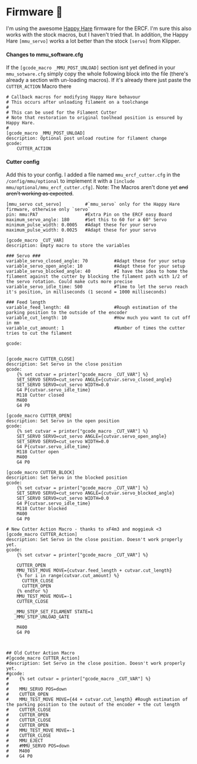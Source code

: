 # Firmware 🥕

I'm using the awesome [Happy Hare](https://github.com/moggieuk/Happy-Hare) firmware for the ERCF. I'm sure this also works with the stock macros, but I haven't tried that. In addition, the Happy Hare `[mmu_servo]` works a lot better than the stock `[servo]` from Klipper.

#### Changes to mmu_software.cfg

If the `[gcode_macro _MMU_POST_UNLOAD]` section isnt yet defined in your `mmu_sotware.cfg` simply copy the whole following block into the file (there's already a section with un-loading macros). If it's already there just paste the `CUTTER_ACTION` Macro there

```
# Callback macros for modifying Happy Hare behavour
# This occurs after unloading filament on a toolchange
#
# This can be used for the Filament Cutter
# Note that restoration to original toolhead position is ensured by Happy Hare.
#
[gcode_macro _MMU_POST_UNLOAD]
description: Optional post unload routine for filament change
gcode:
    CUTTER_ACTION
```

#### Cutter config

Add this to your config. I added a file named `mmu_ercf_cutter.cfg` in the ` /config/mmu/optional` to implement it with a `[include mmu/optional/mmu_ercf_cutter.cfg]`.
Note: The Macros aren't done yet ~~and aren't working as expected~~.

```
[mmu_servo cut_servo]         #`mmu_servo` only for the Happy Hare firmware, otherwise only `servo`
pin: mmu:PA7                  #Extra Pin on the ERCF easy Board
maximum_servo_angle: 180      #Set this to 60 for a 60° Servo
minimum_pulse_width: 0.0005   #Adapt these for your servo
maximum_pulse_width: 0.0025   #Adapt these for your servo

[gcode_macro _CUT_VAR]
description: Empty macro to store the variables

### Servo ###
variable_servo_closed_angle: 70          #Adapt these for your setup
variable_servo_open_angle: 10            #Adapt these for your setup
variable_servo_blocked_angle: 40         #I have the idea to home the filament against the cutter by blocking the filament path with 1/2 of the servo rotation. Could make cuts more precise
variable_servo_idle_time: 500            #Time to let the servo reach it's position, in milliseconds (1 second = 1000 milliseconds)

### Feed length
variable_feed_length: 48                 #Rough estimation of the parking position to the outside of the encoder
variable_cut_length: 10                  #How much you want to cut off in mm
variable_cut_amount: 1                   #Number of times the cutter tries to cut the filament

gcode:


[gcode_macro CUTTER_CLOSE]
description: Set Servo in the close position
gcode:
    {% set cutvar = printer["gcode_macro _CUT_VAR"] %}
    SET_SERVO SERVO=cut_servo ANGLE={cutvar.servo_closed_angle}
    SET_SERVO SERVO=cut_servo WIDTH=0.0
    G4 P{cutvar.servo_idle_time}
    M118 Cutter closed
    M400
    G4 P0

[gcode_macro CUTTER_OPEN]
description: Set Servo in the open position
gcode:
    {% set cutvar = printer["gcode_macro _CUT_VAR"] %}
    SET_SERVO SERVO=cut_servo ANGLE={cutvar.servo_open_angle}
    SET_SERVO SERVO=cut_servo WIDTH=0.0
    G4 P{cutvar.servo_idle_time}
    M118 Cutter open
    M400
    G4 P0

[gcode_macro CUTTER_BLOCK]
description: Set Servo in the blocked position
gcode:
    {% set cutvar = printer["gcode_macro _CUT_VAR"] %}
    SET_SERVO SERVO=cut_servo ANGLE={cutvar.servo_blocked_angle}
    SET_SERVO SERVO=cut_servo WIDTH=0.0
    G4 P{cutvar.servo_idle_time}
    M118 Cutter blocked
    M400
    G4 P0

# New Cutter Action Macro - thanks to xF4m3 and moggieuk <3
[gcode_macro CUTTER_Action]
description: Set Servo in the close position. Doesn't work properly yet.
gcode:
    {% set cutvar = printer["gcode_macro _CUT_VAR"] %}
    
    CUTTER_OPEN
    MMU_TEST_MOVE MOVE={cutvar.feed_length + cutvar.cut_length}
    {% for i in range(cutvar.cut_amount) %}
      CUTTER_CLOSE
      CUTTER_OPEN
    {% endfor %}
    MMU_TEST_MOVE MOVE=-1
    CUTTER_CLOSE
    
   _MMU_STEP_SET_FILAMENT STATE=1 
   _MMU_STEP_UNLOAD_GATE
   
    M400
    G4 P0
   


## Old Cutter Action Macro
#[gcode_macro CUTTER_Action]
#description: Set Servo in the close position. Doesn't work properly yet.
#gcode:
#    {% set cutvar = printer["gcode_macro _CUT_VAR"] %}
#
#    MMU_SERVO POS=down
#    CUTTER_OPEN
#    MMU_TEST_MOVE MOVE={44 + cutvar.cut_length} #Rough estimation of the parking position to the outout of the encoder + the cut length
#    CUTTER_CLOSE
#    CUTTER_OPEN
#    CUTTER_CLOSE
#    CUTTER_OPEN
#    MMU_TEST_MOVE MOVE=-1
#    CUTTER_CLOSE
#    MMU_EJECT
#    #MMU_SERVO POS=down
#    M400
#    G4 P0
```
